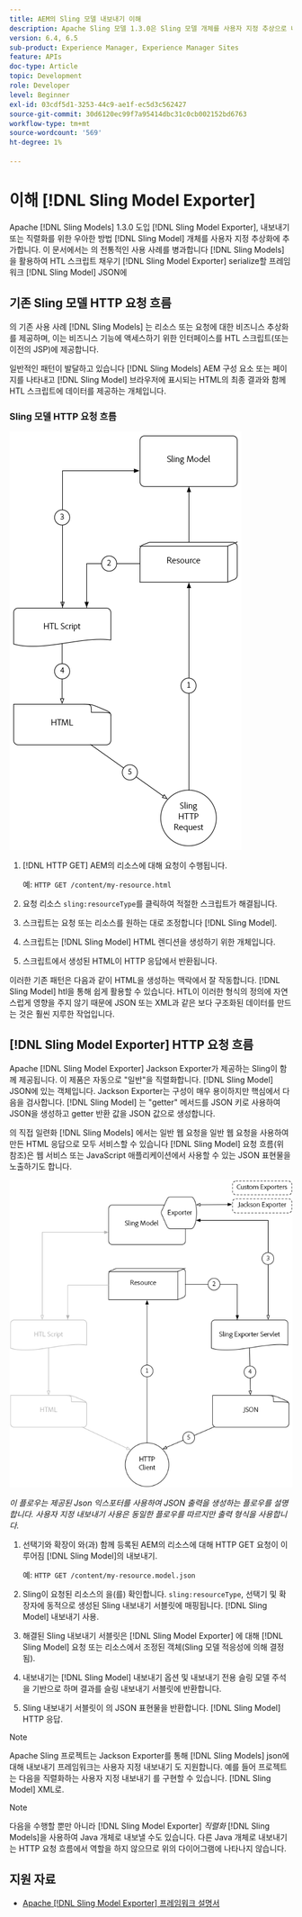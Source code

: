```yaml
---
title: AEM의 Sling 모델 내보내기 이해
description: Apache Sling 모델 1.3.0은 Sling 모델 개체를 사용자 지정 추상으로 내보내거나 직렬화하는 우아한 방법인 Sling 모델 내보내기를 도입했습니다. 이 문서에서는 Sling 모델을 사용하여 HTL 스크립트를 채우는 기존의 사용 사례를 Sling 모델 내보내기 프레임워크를 활용하여 Sling 모델을 JSON으로 직렬화하는 방법과 나란히 다룹니다.
version: 6.4, 6.5
sub-product: Experience Manager, Experience Manager Sites
feature: APIs
doc-type: Article
topic: Development
role: Developer
level: Beginner
exl-id: 03cdf5d1-3253-44c9-ae1f-ec5d3c562427
source-git-commit: 30d6120ec99f7a95414dbc31c0cb002152bd6763
workflow-type: tm+mt
source-wordcount: '569'
ht-degree: 1%

---
```


# 이해 [!DNL Sling Model Exporter]

Apache [!DNL Sling Models] 1.3.0 도입 [!DNL Sling Model Exporter], 내보내기 또는 직렬화를 위한 우아한 방법 [!DNL Sling Model] 개체를 사용자 지정 추상화에 추가합니다. 이 문서에서는 의 전통적인 사용 사례를 병과합니다 [!DNL Sling Models] 을 활용하여 HTL 스크립트 채우기 [!DNL Sling Model Exporter] serialize할 프레임워크 [!DNL Sling Model] JSON에

## 기존 Sling 모델 HTTP 요청 흐름

의 기존 사용 사례 [!DNL Sling Models] 는 리소스 또는 요청에 대한 비즈니스 추상화를 제공하며, 이는 비즈니스 기능에 액세스하기 위한 인터페이스를 HTL 스크립트(또는 이전의 JSP)에 제공합니다.

일반적인 패턴이 발달하고 있습니다 [!DNL Sling Models] AEM 구성 요소 또는 페이지를 나타내고 [!DNL Sling Model] 브라우저에 표시되는 HTML의 최종 결과와 함께 HTL 스크립트에 데이터를 제공하는 개체입니다.

### Sling 모델 HTTP 요청 흐름

![Sling 모델 요청 흐름](./assets/understand-sling-model-exporter/sling-model-request-flow.png)

1. [!DNL HTTP GET] AEM의 리소스에 대해 요청이 수행됩니다.

   예: `HTTP GET /content/my-resource.html`

1. 요청 리소스 `sling:resourceType`를 클릭하여 적절한 스크립트가 해결됩니다.

1. 스크립트는 요청 또는 리소스를 원하는 대로 조정합니다 [!DNL Sling Model].

1. 스크립트는 [!DNL Sling Model] HTML 렌디션을 생성하기 위한 개체입니다.

1. 스크립트에서 생성된 HTML이 HTTP 응답에서 반환됩니다.

이러한 기존 패턴은 다음과 같이 HTML을 생성하는 맥락에서 잘 작동합니다. [!DNL Sling Model] htl을 통해 쉽게 활용할 수 있습니다. HTL이 이러한 형식의 정의에 자연스럽게 영향을 주지 않기 때문에 JSON 또는 XML과 같은 보다 구조화된 데이터를 만드는 것은 훨씬 지루한 작업입니다.

## [!DNL Sling Model Exporter] HTTP 요청 흐름

Apache [!DNL Sling Model Exporter] Jackson Exporter가 제공하는 Sling이 함께 제공됩니다. 이 제품은 자동으로 &quot;일반&quot;을 직렬화합니다. [!DNL Sling Model] JSON에 있는 객체입니다. Jackson Exporter는 구성이 매우 용이하지만 핵심에서 다음을 검사합니다. [!DNL Sling Model] 는 &quot;getter&quot; 메서드를 JSON 키로 사용하여 JSON을 생성하고 getter 반환 값을 JSON 값으로 생성합니다.

의 직접 일련화 [!DNL Sling Models] 에서는 일반 웹 요청을 일반 웹 요청을 사용하여 만든 HTML 응답으로 모두 서비스할 수 있습니다 [!DNL Sling Model] 요청 흐름(위 참조)은 웹 서비스 또는 JavaScript 애플리케이션에서 사용할 수 있는 JSON 표현물을 노출하기도 합니다.

![Sling 모델 내보내기 HTTP 요청 흐름](./assets/understand-sling-model-exporter/sling-model-exporter-request-flow.png)

*이 플로우는 제공된 Json 익스포터를 사용하여 JSON 출력을 생성하는 플로우를 설명합니다. 사용자 지정 내보내기 사용은 동일한 플로우를 따르지만 출력 형식을 사용합니다.*

1. 선택기와 확장이 와(과) 함께 등록된 AEM의 리소스에 대해 HTTP GET 요청이 이루어짐 [!DNL Sling Model]의 내보내기.

   예: `HTTP GET /content/my-resource.model.json`

1. Sling이 요청된 리소스의 을(를) 확인합니다. `sling:resourceType`, 선택기 및 확장자에 동적으로 생성된 Sling 내보내기 서블릿에 매핑됩니다. [!DNL Sling Model] 내보내기 사용.
1. 해결된 Sling 내보내기 서블릿은 [!DNL Sling Model Exporter] 에 대해 [!DNL Sling Model] 요청 또는 리소스에서 조정된 객체(Sling 모델 적응성에 의해 결정됨).
1. 내보내기는 [!DNL Sling Model] 내보내기 옵션 및 내보내기 전용 슬링 모델 주석을 기반으로 하며 결과를 슬링 내보내기 서블릿에 반환합니다.
1. Sling 내보내기 서블릿이 의 JSON 표현물을 반환합니다. [!DNL Sling Model] HTTP 응답.

>[!NOTE]
>
>Apache Sling 프로젝트는 Jackson Exporter를 통해 [!DNL Sling Models] json에 대해 내보내기 프레임워크는 사용자 지정 내보내기 도 지원합니다. 예를 들어 프로젝트는 다음을 직렬화하는 사용자 지정 내보내기 를 구현할 수 있습니다. [!DNL Sling Model] XML로.

>[!NOTE]
>
>다음을 수행할 뿐만 아니라 [!DNL Sling Model Exporter] *직렬화* [!DNL Sling Models]을 사용하여 Java 개체로 내보낼 수도 있습니다. 다른 Java 개체로 내보내기는 HTTP 요청 흐름에서 역할을 하지 않으므로 위의 다이어그램에 나타나지 않습니다.

## 지원 자료

* [Apache [!DNL Sling Model Exporter] 프레임워크 설명서](https://sling.apache.org/documentation/bundles/models.html#exporter-framework-since-130)
